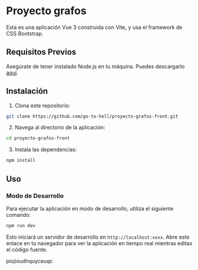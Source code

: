 # Proyecto grafos

Esta es una aplicación Vue 3 construida con Vite, y usa el framework de CSS Bootstrap. 

## Requisitos Previos

Asegúrate de tener instalado Node.js en tu máquina. Puedes descargarlo [aquí](https://nodejs.org/).

## Instalación

1. Clona este repositorio:

```bash
git clone https://github.com/go-to-hell/proyecto-grafos-front.git
```

2. Navega al directorio de la aplicación:

```bash
cd proyecto-grafos-front
```

3. Instala las dependencias:

```bash
npm install
```

## Uso

### Modo de Desarrollo

Para ejecutar la aplicación en modo de desarrollo, utiliza el siguiente comando:

```bash
npm run dev
```

Esto iniciará un servidor de desarrollo en `http://localhost:xxxx`. Abre este enlace en tu navegador para ver la aplicación en tiempo real mientras editas el código fuente.

piojioudhquyceuqc
